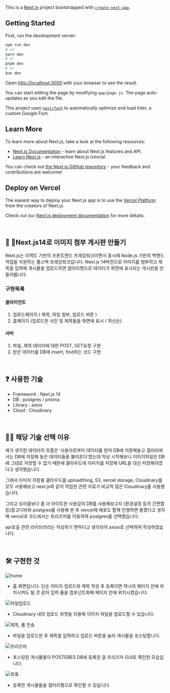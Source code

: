 This is a [Next.js](https://nextjs.org/) project bootstrapped with [`create-next-app`](https://github.com/vercel/next.js/tree/canary/packages/create-next-app).

## Getting Started

First, run the development server:

```bash
npm run dev
# or
yarn dev
# or
pnpm dev
# or
bun dev
```

Open [http://localhost:3000](http://localhost:3000) with your browser to see the result.

You can start editing the page by modifying `app/page.js`. The page auto-updates as you edit the file.

This project uses [`next/font`](https://nextjs.org/docs/basic-features/font-optimization) to automatically optimize and load Inter, a custom Google Font.

## Learn More

To learn more about Next.js, take a look at the following resources:

- [Next.js Documentation](https://nextjs.org/docs) - learn about Next.js features and API.
- [Learn Next.js](https://nextjs.org/learn) - an interactive Next.js tutorial.

You can check out [the Next.js GitHub repository](https://github.com/vercel/next.js/) - your feedback and contributions are welcome!

## Deploy on Vercel

The easiest way to deploy your Next.js app is to use the [Vercel Platform](https://vercel.com/new?utm_medium=default-template&filter=next.js&utm_source=create-next-app&utm_campaign=create-next-app-readme) from the creators of Next.js.

Check out our [Next.js deployment documentation](https://nextjs.org/docs/deployment) for more details.

<br>

## 🙌 Next.js14로 이미지 첨부 게시판 만들기
Next.js는 리액트 기반의 프론트엔드 프레임워크이면서 동시에 Node.js 기반의 백엔드 작업을 지원하는 풀스택 프레임워크입니다. 
Next.js 14버전으로 이미지를 첨부하고 제목을 입력해 게시물을 업로드하면 갤러리형으로 데이터가 화면에 표시되는 게시판을 만들어봅니다.


### 구현목록

#### 클라이언트
1. 업로드페이지 ( 제목, 파일 첨부, 업로드 버튼 )
2. 홈페이지 (업로드한 사진 및 제목들을 화면에 표시  /  최신순)

#### 서버
1. 파일, 제목 데이터에 대한 POST, GET요청 구현
2. 받은 데이터를 DB에 insert, find하는 코드 구현
 
<br>

## ❓ 사용한 기술  
- Framework : Next.js 14
- DB : postgres / prisma
- Library : axios
- Cloud : Cloudinary

<br>

## 🙋‍♀️ 해당 기술 선택 이유
제가 생각한 데이터의 흐름은 ‘사용자로부터 데이터를 받아 DB에 저장해놓고 갤러리에서는 DB에 저장해 놓은 데이터들을 불러온다’였는데 막상 시작해보니 이미지파일은 DB에 그대로 저장할 수 없기 때문에 클라우드에 이미지를 저장해 URL을 대신 저장해야겠다고 생각했습니다. 

그래서 이미지 저장용 클라우드를 uploadthing, S3, vercel storage, Cloudinary를 모두 사용해보고 next.js와 같이 작업한 관련 자료가 비교적 많은  Cloudinary를 사용했습니다. 

그리고 오라클보다 좀 더 라이트한 사용감의 DB를 사용해보고자 (환경설정 등의 간편함 등)몽고디비와 postgres를 사용해 본 후 vercel에 배포도 함께 진행하면 좋곘다고 생각해 vercel과 코드에서는 프리즈마를 이용하여 postgres를 선택했습니다.

api호출 관련 라이브러리는 작성하기 편하다고 생각되어 axios로 선택하여 작성하였습니다.

<br>

## 🛠 구현한 것

![home](https://res.cloudinary.com/dssjtmnan/image/upload/v1699571213/r6ut6gddhe4jfz193qih.png) 
- 홈 화면입니다. 단순 이미지 업로드와 제목 작성 후 등록이면 하나의 페이지 안에 위치시켜도 될 것 같아 입력 폼을 컴포넌트화해 페이지 안에 위치시켰습니다.

![파일업로드](https://res.cloudinary.com/dssjtmnan/image/upload/v1699571210/wobwes7fuij4w0gkbuui.png)  
- Cloudinary 내의 업로드 위젯을 이용해 이미지 파일을 업로드할 수 있습니다.

![제목, 폼 전송](https://res.cloudinary.com/dssjtmnan/image/upload/v1699571207/v1djvzc5x1ag5lex1zjz.png)  
- 파일을 업로드한 후 제목을 입력하고 업로드 버튼을 눌러 게시물을 포스팅합니다.

![프리즈마](https://res.cloudinary.com/dssjtmnan/image/upload/v1699571206/n0bwn8a3ptrmlsfrgtcp.png)  
- 포스팅된 게시물들이 POSTGRES DB에 등록된 걸 프리즈마 GUI로 확인한 모습입니다.

![목록](https://res.cloudinary.com/dssjtmnan/image/upload/v1699571210/rgu5ku6ro8jjtlxmvn4h.png)  
- 등록한 게시물들을 갤러리형으로 확인할 수 있습니다.




